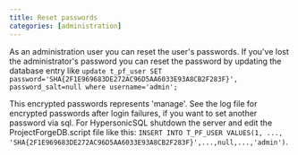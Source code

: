 ```yaml
---
title: Reset passwords
categories: [administration]
---
```


As an administration user you can reset the user's passwords. If you've lost the administrator's password you can reset the password by updating the database entry like `update t_pf_user SET password='SHA{2F1E969683DE272AC96D5AA6033E93A8CB2F283F}', password_salt=null where username='admin';`

This encrypted passwords represents 'manage'. See the log file for encrypted passwords after login failures, if you want to set another password via sql. For HypersonicSQL shutdown the server and edit the ProjectForgeDB.script file like this: `INSERT INTO T_PF_USER VALUES(1, ..., 'SHA{2F1E969683DE272AC96D5AA6033E93A8CB2F283F}',...,null,...,'admin')`.
